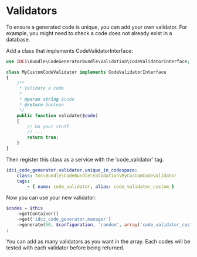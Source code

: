 Validators
==========

To ensure a generated code is unique, you can add your own validator.
For example, you might need to check a code does not already exist in a database.

Add a class that implements CodeValidatorInterface:

```php
use IDCI\Bundle\CodeGeneratorBundle\Validation\CodeValidatorInterface;

class MyCustomCodeValidator implements CodeValidatorInterface
{
    /**
     * Validate a code
     *
     * @param string $code
     * @return boolean
     */
    public function validate($code)
    {
        // Do your stuff
        // ...
        return true;
    }
}
```

Then register this class as a service with the 'code_validator' tag.

```yml
idci_code_generator.validator.unique_in_codespace:
    class: Tms\Bundle\CodeBundle\Validation\MyCustomCodeValidator
    tags:
        - { name: code_validator, alias: code_validator_custom }
```

Now you can use your new validator:

```php
$codes = $this
    ->getContainer()
    ->get('idci_code_generator.manager')
    ->generate(50, $configuration, 'random', array('code_validator_custom')
;
```

You can add as many validators as you want in the array.
Each codes will be tested with each validator before being returned.
